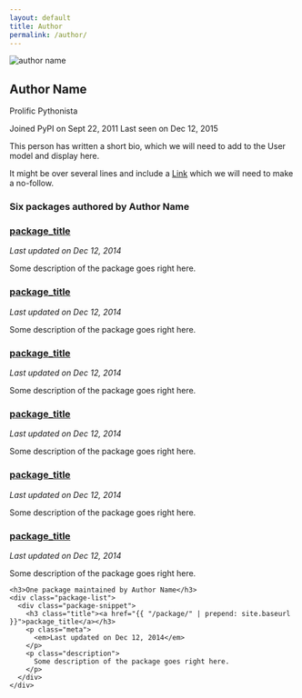 ```yaml
---
layout: default
title: Author
permalink: /author/
---
```


<section class="banner author-banner">
  <div class="container">
    <div class="author-details">
      <div class="profile-img">
        <img src="http://placehold.it/110x110" alt="author name"/>
      </div>
      <div class="author-meta">
        <h1>Author Name</h1>
        <span class="highlight-badge prolific">Prolific Pythonista</span>
        <p class="dates">
          <span class="joined">Joined PyPI on Sept 22, 2011</span>
          <span>Last seen on Dec 12, 2015</span>
        </p>
        <div class="bio">
          <p>This person has written a short bio, which we will need to add to the User model and display here.</p>
          <p>It might be over several lines and include a <a href="">Link</a> which we will need to make a no-follow.</p>
        </div>
      </div>
    </div>
  </div>
</section>

<section class="content">
  <div class="container">
    <h3>Six packages authored by Author Name</h3>
    <div class="package-list">
      <div class="package-snippet">
        <h3 class="title"><a href="{{ "/package/" | prepend: site.baseurl }}">package_title</a></h3>
        <p class="meta">
          <em>Last updated on Dec 12, 2014</em>
        </p>
        <p class="description">
          Some description of the package goes right here.
        </p>
      </div>
      <div class="package-snippet">
        <h3 class="title"><a href="{{ "/package/" | prepend: site.baseurl }}">package_title</a></h3>
        <p class="meta">
          <em>Last updated on Dec 12, 2014</em>
        </p>
        <p class="description">
          Some description of the package goes right here.
        </p>
      </div>
      <div class="package-snippet">
        <h3 class="title"><a href="{{ "/package/" | prepend: site.baseurl }}">package_title</a></h3>
        <p class="meta">
          <em>Last updated on Dec 12, 2014</em>
        </p>
        <p class="description">
          Some description of the package goes right here.
        </p>
      </div>
      <div class="package-snippet">
        <h3 class="title"><a href="{{ "/package/" | prepend: site.baseurl }}">package_title</a></h3>
        <p class="meta">
          <em>Last updated on Dec 12, 2014</em>
        </p>
        <p class="description">
          Some description of the package goes right here.
        </p>
      </div>
      <div class="package-snippet">
        <h3 class="title"><a href="{{ "/package/" | prepend: site.baseurl }}">package_title</a></h3>
        <p class="meta">
          <em>Last updated on Dec 12, 2014</em>
        </p>
        <p class="description">
          Some description of the package goes right here.
        </p>
      </div>
      <div class="package-snippet">
        <h3 class="title"><a href="{{ "/package/" | prepend: site.baseurl }}">package_title</a></h3>
        <p class="meta">
          <em>Last updated on Dec 12, 2014</em>
        </p>
        <p class="description">
          Some description of the package goes right here.
        </p>
      </div>
    </div>

    <h3>One package maintained by Author Name</h3>
    <div class="package-list">
      <div class="package-snippet">
        <h3 class="title"><a href="{{ "/package/" | prepend: site.baseurl }}">package_title</a></h3>
        <p class="meta">
          <em>Last updated on Dec 12, 2014</em>
        </p>
        <p class="description">
          Some description of the package goes right here.
        </p>
      </div>
    </div>
  </div>
</section>
